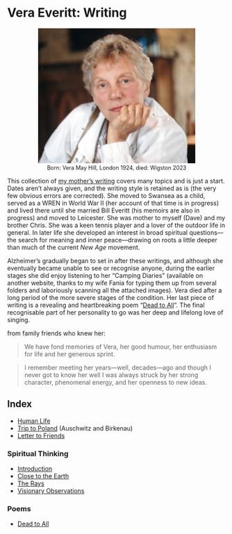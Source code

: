 # Vera Everitt: Writing

<figure style="max-width: 72%; margin: 1em auto; font-size: .9em; text-align: center;">
  <img src="images/mum-pensive.jpg" alt="Vera Everitt looking pensive">
  <figcaption>Born: Vera May Hill, London 1924, died: Wigston 2023</figcaption>
</figure>

This collection of [my mother’s writing](https://daveeveritt.github.io/vera-everitt-writing/) covers many topics and is just a start. Dates aren’t always given, and the writing style is retained as is (the very few obvious errors are corrected). She moved to Swansea as a child, served as a WREN in World War II (her account of that time is in progress) and lived there until she married Bill Everitt (his memoirs are also in progress) and moved to Leicester. She was mother to myself (Dave) and my brother Chris. She was a keen tennis player and a lover of the outdoor life in general. In later life she developed an interest in broad spiritual questions—the search for meaning and inner peace—drawing on roots a little deeper than much of the current *New Age* movement.

Alzheimer’s gradually began to set in after these writings, and although she eventually became unable to see or recognise anyone, during the earlier stages she did enjoy listening to her “Camping Diaries” (available on another website, thanks to my wife Fania for typing them up from several folders and laboriously scanning all the attached images). Vera died after a long period of the more severe stages of the condition. Her last piece of writing is a revealing and heartbreaking poem “[Dead to All](poem-dead-to-all/)”. The final recognisable part of her personality to go was her deep and lifelong love of singing.

from family friends who knew her:

> We have fond memories of Vera, her good humour, her enthusiasm for life and her generous sprint.

<!-- Paul Foster -->

> I remember meeting her years—well, decades—ago and though I never got to know her well I was always struck by her strong character, phenomenal energy, and her openness to new ideas. 

<!-- Alison Love -->

## Index

- [Human Life](human-life/)
- [Trip to Poland](trip-to-poland/) (Auschwitz and Birkenau)
- [Letter to Friends](letter-to-friends/)

### Spiritual Thinking

- [Introduction](spiritual-thinking/)
- [Close to the Earth](spiritual-thinking/close-to-the-earth/)
- [The Rays](spiritual-thinking/the-rays/)
- [Visionary Observations](spiritual-thinking/visionary-observations/)

### Poems

- [Dead to All](poem-dead-to-all/)